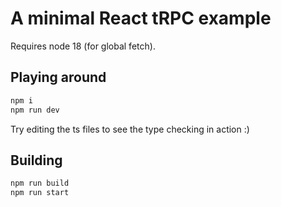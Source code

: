 # A minimal React tRPC example

Requires node 18 (for global fetch).

## Playing around

```bash
npm i
npm run dev
```

Try editing the ts files to see the type checking in action :)

## Building

```bash
npm run build
npm run start
```
